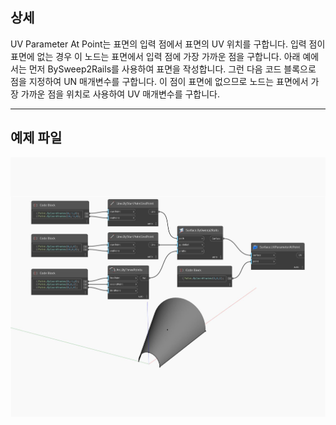 ## 상세
UV Parameter At Point는 표면의 입력 점에서 표면의 UV 위치를 구합니다. 입력 점이 표면에 없는 경우 이 노드는 표면에서 입력 점에 가장 가까운 점을 구합니다. 아래 예에서는 먼저 BySweep2Rails를 사용하여 표면을 작성합니다. 그런 다음 코드 블록으로 점을 지정하여 UN 매개변수를 구합니다. 이 점이 표면에 없으므로 노드는 표면에서 가장 가까운 점을 위치로 사용하여 UV 매개변수를 구합니다.
___
## 예제 파일

![UVParameterAtPoint](./Autodesk.DesignScript.Geometry.Surface.UVParameterAtPoint_img.jpg)

